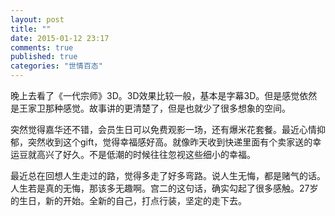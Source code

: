 ```yaml
---
layout: post
title: ""
date: 2015-01-12 23:17
comments: true
published: true
categories: "世情百态"
---
```

  
  晚上去看了《一代宗师》3D。3D效果比较一般，基本是字幕3D。但是感觉依然是王家卫那种感觉。故事讲的更清楚了，但是也就少了很多想象的空间。

  突然觉得嘉华还不错，会员生日可以免费观影一场，还有爆米花套餐。最近心情抑郁，突然收到这个gift，觉得幸福感好高。就像昨天收到快递里面有个卖家送的幸运豆就高兴了好久。不是低潮的时候往往忽视这些细小的幸福。

  最近总在回想人生走过的路，觉得多走了好多弯路。说人生无悔，都是赌气的话。人生若是真的无悔，那该多无趣啊。宫二的这句话，确实勾起了很多感触。27岁的生日，新的开始。全新的自己，打点行装，坚定的走下去。

